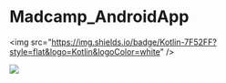# Madcamp_AndroidApp
<img src="https://img.shields.io/badge/Kotlin-7F52FF?style=flat&logo=Kotlin&logoColor=white" />

<img src="https://capsule-render.vercel.app/api?type=모양&color=색상코드&height=높이&section=header&text=텍스트&fontSize=텍스트크기" />
